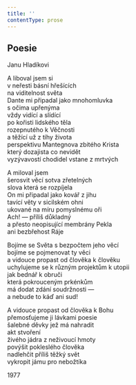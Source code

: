 ```yaml
---
title: ''
contentType: prose
---
```


## Poesie

Janu Hladíkovi

A liboval jsem si  
v neřesti básní hřešících  
na viditelnost světa  
Dante mi připadal jako mnohomluvka  
s očima upřenýma  
vždy vidící a slídící  
po kořisti lidského těla  
rozepnutého k Věčnosti  
a těžící už z tíhy života  
perspektivu Mantegnova zbitého Krista  
který dozajista co nevidět  
vyzývavostí chodidel vstane z mrtvých

A miloval jsem  
šerosvit věcí sotva zřetelných  
slova která se rozpíjela  
On mi připadal jako kovář z jihu  
tavící věty v sicilském ohni  
ukované na míru pomyslnému oři  
Ach! — příliš důkladný  
a přesto neopisující membrány Pekla  
ani bezbřehost Ráje

Bojíme se Světa s bezpočtem jeho věcí  
bojíme se pojmenovat ty věci  
a vidouce propast od člověka k člověku  
uchylujeme se k různým projektům k utopii  
jak bednář k obruči  
která pokrouceným prkénkům  
má dodat zdání soudržnosti —  
a nebude to káď ani sud!

A vidouce propast od člověka k Bohu  
přemosťujeme ji lávkami poesie  
šalebné děvky jež má nahradit  
akt stvoření  
živého jádra z neživoucí hmoty  
povýšit pokleslého člověka  
nadlehčit příliš těžký svět  
vykropit jámu pro nebožtíka

1977

